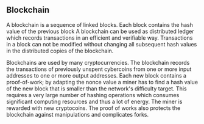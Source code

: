 ## Blockchain

A blockchain is a sequence of linked blocks. Each block contains the hash value of the previous block 
A blockchain can be used as distributed ledger which records transactions in an efficient and verifiable way. Transactions in a block can not be modified without changing all subsequent hash values in the distributed copies of the blockchain.

Blockchains are used by many cryptocurrencies. The blockchain records the transactions of previously unspent cybercoins from one or more input addresses to one or more output addresses. Each new block contains a proof-of-work; by adapting the nonce value a miner has to find a hash value of the new block that is smaller than the network's difficulty target. This requires a very large number of hashing operations which consumes significant computing resources and thus a lot of energy. The miner is rewarded with new cryptocoins. The proof of works also protects the blockchain against manipulations and complicates forks. 

